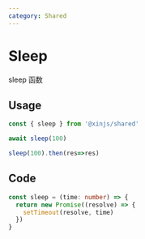 ```yaml
---
category: Shared
---
```


# Sleep

sleep 函数

## Usage

```ts
const { sleep } from '@xinjs/shared'

await sleep(100)

sleep(100).then(res=>res)

```

## Code

```ts
const sleep = (time: number) => {
  return new Promise((resolve) => {
    setTimeout(resolve, time)
  })
}
```
